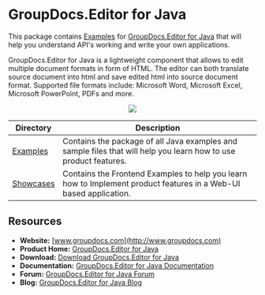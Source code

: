 # GroupDocs.Editor for Java

This package contains [Examples](https://github.com/groupdocs-editor/GroupDocs.Editor-for-Java/tree/master/Examples) for [GroupDocs.Editor for Java](https://products.groupdocs.com/editor/java) that will help you understand API's working and write your own applications.

GroupDocs.Editor for Java is a lightweight component that allows to edit multiple document formats in form of HTML. The editor can both translate source document into html and save edited html into source document format. Supported file formats include: Microsoft Word, Microsoft Excel, Microsoft PowerPoint, PDFs and more.

<p align="center">

  <a title="Download complete GroupDocs.Editor for Java source code" href="https://codeload.github.com/groupdocs-editor/GroupDocs.Editor-for-Java/zip/master">
	<img src="https://raw.github.com/AsposeExamples/java-examples-dashboard/master/images/downloadZip-Button-Large.png" />
  </a>
</p>

Directory | Description
--------- | -----------
[Examples](https://github.com/groupdocs-editor/GroupDocs.Editor-for-Java/tree/master/Examples)  | Contains the package of all Java examples and sample files that will help you learn how to use product features.
[Showcases](#)  | Contains the Frontend Examples to help you learn how to Implement product features in a Web-UI based application.

## Resources

+ **Website:** [www.groupdocs.com](http://www.groupdocs.com)
+ **Product Home:** [GroupDocs.Editor for Java](https://products.groupdocs.com/editor/java)
+ **Download:** [Download GroupDocs.Editor for Java](https://downloads.groupdocs.com/editor/java)
+ **Documentation:** [GroupDocs.Editor for Java Documentation](https://docs.groupdocs.com/display/editorjava/)
+ **Forum:** [GroupDocs.Editor for Java Forum](https://forum.groupdocs.com/c/editor)
+ **Blog:** [GroupDocs.Editor for Java Blog](https://blog.groupdocs.com/category/groupdocs-editor-product-family/)
